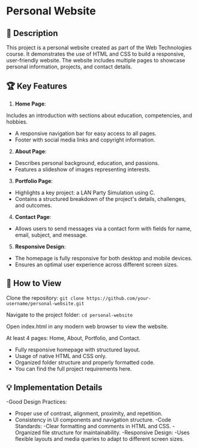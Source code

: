 # Personal Website
## 📖 Description
This project is a personal website created as part of the Web Technologies course. It demonstrates the use of HTML and CSS to build a responsive, user-friendly website. The website includes multiple pages to showcase personal information, projects, and contact details.

## 🏆 Key Features
1. **Home Page**:

Includes an introduction with sections about education, competencies, and hobbies.
- A responsive navigation bar for easy access to all pages.
- Footer with social media links and copyright information.

2. **About Page**:
- Describes personal background, education, and passions.
- Features a slideshow of images representing interests.

3. **Portfolio Page**:
- Highlights a key project: a LAN Party Simulation using C.
- Contains a structured breakdown of the project's details, challenges, and outcomes.

4. **Contact Page**:
- Allows users to send messages via a contact form with fields for name, email, subject, and message.

5. **Responsive Design**:

- The homepage is fully responsive for both desktop and mobile devices.
- Ensures an optimal user experience across different screen sizes.

## 🚀 How to View
Clone the repository:
`git clone https://github.com/your-username/personal-website.git`

Navigate to the project folder:
`cd personal-website`

Open index.html in any modern web browser to view the website.

At least 4 pages: Home, About, Portfolio, and Contact.
- Fully responsive homepage with structured layout.
- Usage of native HTML and CSS only.
- Organized folder structure and properly formatted code.
- You can find the full project requirements here.

## 💡 Implementation Details
-Good Design Practices:
  - Proper use of contrast, alignment, proximity, and repetition.
  - Consistency in UI components and navigation structure.
-Code Standards:
  -Clear formatting and comments in HTML and CSS.
  -Organized file structure for maintainability.
-Responsive Design:
  -Uses flexible layouts and media queries to adapt to different screen sizes.
